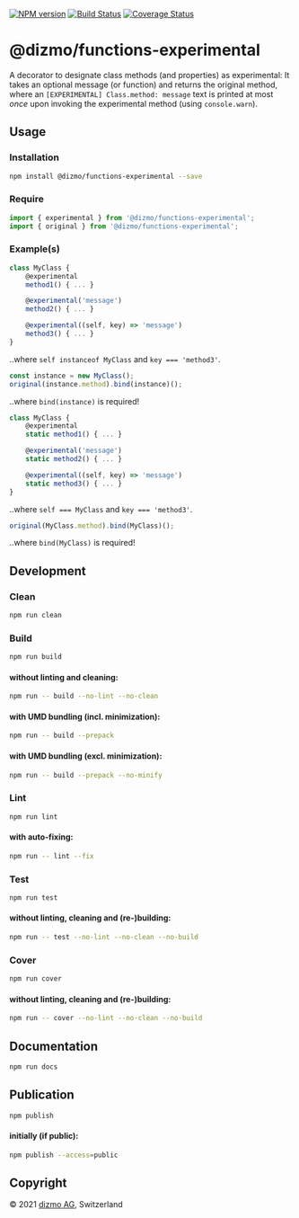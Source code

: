 [![NPM version](https://badge.fury.io/js/%40dizmo%2Ffunctions-experimental.svg)](https://npmjs.org/package/@dizmo/functions-experimental)
[![Build Status](https://travis-ci.com/dizmo/functions-experimental.svg?branch=master)](https://travis-ci.com/dizmo/functions-experimental)
[![Coverage Status](https://coveralls.io/repos/github/dizmo/functions-experimental/badge.svg?branch=master)](https://coveralls.io/github/dizmo/functions-experimental?branch=master)

# @dizmo/functions-experimental

A decorator to designate class methods (and properties) as experimental: It takes an optional message (or function) and returns the original method, where an `[EXPERIMENTAL] Class.method: message` text is printed at most *once* upon invoking the experimental method (using `console.warn`).

## Usage

### Installation

```sh
npm install @dizmo/functions-experimental --save
```

### Require

```javascript
import { experimental } from '@dizmo/functions-experimental';
import { original } from '@dizmo/functions-experimental';
```

### Example(s)

```javascript
class MyClass {
    @experimental
    method1() { ... }

    @experimental('message')
    method2() { ... }

    @experimental((self, key) => 'message')
    method3() { ... }
}
```

..where `self instanceof MyClass` and `key === 'method3'`.

```javascript
const instance = new MyClass();
original(instance.method).bind(instance)();
```

..where `bind(instance)` is required!

```javascript
class MyClass {
    @experimental
    static method1() { ... }

    @experimental('message')
    static method2() { ... }

    @experimental((self, key) => 'message')
    static method3() { ... }
}
```

..where `self === MyClass` and `key === 'method3'`.

```javascript
original(MyClass.method).bind(MyClass)();
```

..where `bind(MyClass)` is required!

## Development

### Clean

```sh
npm run clean
```

### Build

```sh
npm run build
```

#### without linting and cleaning:

```sh
npm run -- build --no-lint --no-clean
```

#### with UMD bundling (incl. minimization):

```sh
npm run -- build --prepack
```

#### with UMD bundling (excl. minimization):

```sh
npm run -- build --prepack --no-minify
```

### Lint

```sh
npm run lint
```

#### with auto-fixing:

```sh
npm run -- lint --fix
```

### Test

```sh
npm run test
```

#### without linting, cleaning and (re-)building:

```sh
npm run -- test --no-lint --no-clean --no-build
```

### Cover

```sh
npm run cover
```

#### without linting, cleaning and (re-)building:

```sh
npm run -- cover --no-lint --no-clean --no-build
```

## Documentation

```sh
npm run docs
```

## Publication

```sh
npm publish
```

#### initially (if public):

```sh
npm publish --access=public
```

## Copyright

 © 2021 [dizmo AG](https://dizmo.com/), Switzerland
